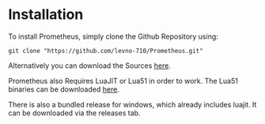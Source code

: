# Installation

To install Prometheus, simply clone the Github Repository using:

```batch
git clone "https://github.com/levno-710/Prometheus.git"
```

Alternatively you can download the Sources [here](https://github.com/levno-710/Prometheus/archive/refs/heads/master.zip).

Prometheus also Requires LuaJIT or Lua51 in order to work. The Lua51 binaries can be downloaded [here](https://sourceforge.net/projects/luabinaries/files/5.1.5/Tools%20Executables/).

There is also a bundled release for windows, which already includes luajit. It can be downloaded via the releases tab.
